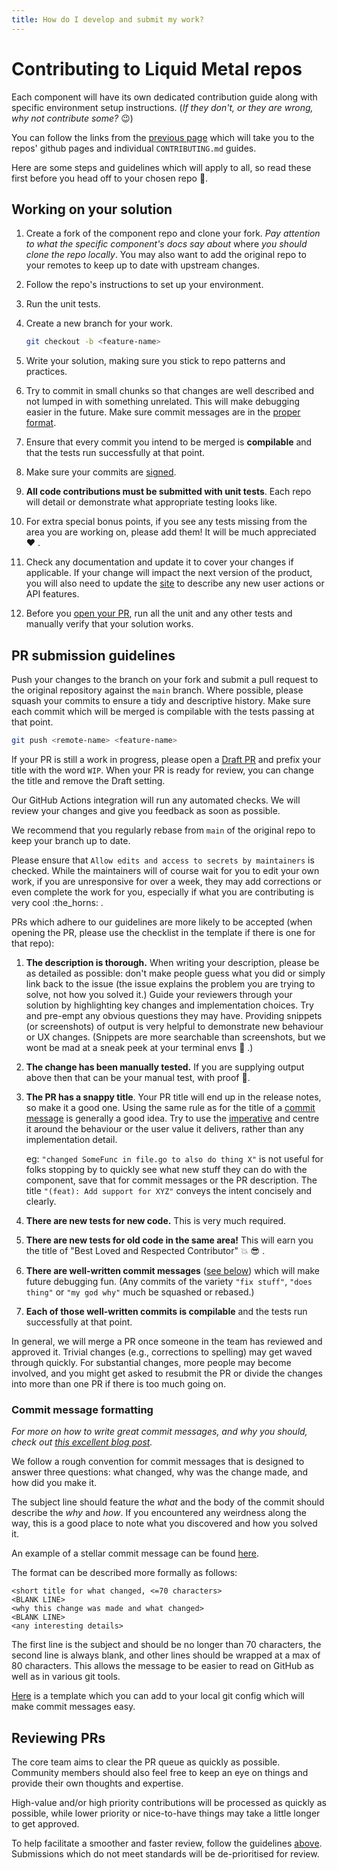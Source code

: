 ```yaml
---
title: How do I develop and submit my work?
---
```


# Contributing to Liquid Metal repos

Each component will have its own dedicated contribution guide along with specific
environment setup instructions. (_If they don't, or they are wrong, why not contribute some?_ :wink:)

You can follow the links from the [previous page](/docs/community/contributing/choices)
which will take you to the repos' github pages and individual `CONTRIBUTING.md` guides.

Here are some steps and guidelines which will apply to all, so read these first before you
head off to your chosen repo :runner:.

## Working on your solution

1. Create a fork of the component repo and clone your fork. _Pay attention to what
  the specific component's docs say about_ where _you should clone the repo locally_.
  You may also want to add the original repo to your remotes to keep up to date
  with upstream changes.

1. Follow the repo's instructions to set up your environment.

1. Run the unit tests.

1. Create a new branch for your work.

      ```bash
      git checkout -b <feature-name>
      ```

1. Write your solution, making sure you stick to repo patterns and practices.

1. Try to commit in small chunks so that changes are well described
  and not lumped in with something unrelated. This will make debugging easier in
  the future. Make sure commit messages are in the [proper format][commit].

1. Ensure that every commit you intend to be merged is **compilable** and that the
  tests run successfully at that point.

1. Make sure your commits are [signed][gpg].

1. **All code contributions must be submitted with unit tests**. Each repo will
  detail or demonstrate what appropriate testing looks like.

1. For extra special bonus points, if you see any tests missing from the area you are
  working on, please add them! It will be much appreciated :heart: .

1. Check any documentation and update it to cover your changes if applicable.
  If your change will impact the next version of the product, you will also need to
  update the [site][site] to describe any new user actions or API features.

1. Before you [open your PR][submission], run all the unit and any other tests and manually
  verify that your solution works.

## PR submission guidelines

Push your changes to the branch on your fork and submit a pull request to the original repository
against the `main` branch.
Where possible, please squash your commits to ensure a tidy and descriptive history.
Make sure each commit which will be merged is compilable with the tests passing at
that point.

```bash
git push <remote-name> <feature-name>
```

If your PR is still a work in progress, please open a [Draft PR][draft]
and prefix your title with the word `WIP`. When your PR is ready for review, you
can change the title and remove the Draft setting.

Our GitHub Actions integration will run any automated checks. We will review your
changes and give you feedback as soon as possible.

We recommend that you regularly rebase from `main` of the original repo to keep your
branch up to date.

Please ensure that `Allow edits and access to secrets by maintainers` is checked.
While the maintainers will of course wait for you to edit your own work, if you are
unresponsive for over a week, they may add corrections or even complete the work for you,
especially if what you are contributing is very cool :the_horns: .

PRs which adhere to our guidelines are more likely to be accepted
(when opening the PR, please use the checklist in the template if there is one for that repo):

1. **The description is thorough.** When writing your description, please be as detailed as possible: don't make people
  guess what you did or simply link back to the issue (the issue explains the problem
  you are trying to solve, not how you solved it.)
  Guide your reviewers through your solution by highlighting
  key changes and implementation choices. Try and pre-empt any obvious questions
  they may have. Providing snippets (or screenshots) of output is very helpful to
  demonstrate new behaviour or UX changes. (Snippets are more searchable than screenshots,
  but we wont be mad at a sneak peek at your terminal envs :eyes: .)

1. **The change has been manually tested.** If you are supplying output above
  then that can be your manual test, with proof :clap:.

1. **The PR has a snappy title**. Your PR title will end up in the release notes,
  so make it a good one. Using the same rule as for the title of a [commit message][commit]
  is generally a good idea. Try to use the [imperative][imperative] and centre it around the behaviour
  or the user value it delivers, rather than any implementation detail.

    eg: `"changed SomeFunc in file.go to also do thing X"`
    is not useful for folks stopping by to quickly see what new stuff they can do with
    the component, save that for commit messages or the PR description.
    The title `"(feat): Add support for XYZ"` conveys the intent concisely and clearly.

1. **There are new tests for new code.** This is very much required.

1. **There are new tests for old code in the same area!** This will earn you the title of "Best Loved
  and Respected Contributor" :boom: :sunglasses: .

1. **There are well-written commit messages** ([see below][commit])
  which will make future debugging fun. (Any commits of the variety `"fix stuff"`, `"does thing"`
  or `"my god why"` much be squashed or rebased.)

1. **Each of those well-written commits is compilable** and the tests run successfully at
  that point.

In general, we will merge a PR once someone in the team has reviewed and approved it.
Trivial changes (e.g., corrections to spelling) may get waved through quickly.
For substantial changes, more people may become involved, and you might get asked to resubmit the PR or divide the
changes into more than one PR if there is too much going on.

### Commit message formatting

_For more on how to write great commit messages, and why you should, check out
[this excellent blog post][git-commit]._

We follow a rough convention for commit messages that is designed to answer three
questions: what changed, why was the change made, and how did you make it.

The subject line should feature the _what_ and
the body of the commit should describe the _why_ and _how_.
If you encountered any weirdness along the way, this is a good place
to note what you discovered and how you solved it.

An example of a stellar commit message can be found [here][eg-commit].

The format can be described more formally as follows:

```text
<short title for what changed, <=70 characters>
<BLANK LINE>
<why this change was made and what changed>
<BLANK LINE>
<any interesting details>
```

The first line is the subject and should be no longer than 70 characters, the
second line is always blank, and other lines should be wrapped at a max of 80 characters.
This allows the message to be easier to read on GitHub as well as in various git tools.

[Here][commit-tmpl] is a template which you can add to your local git config which will
make commit messages easy.

## Reviewing PRs

The core team aims to clear the PR queue as quickly as possible. Community members
should also feel free to keep an eye on things and provide their own thoughts and expertise.

High-value and/or high priority contributions will be processed as quickly as possible,
while lower priority or nice-to-have things may take a little longer to get approved.

To help facilitate a smoother and faster review, follow the guidelines [above][submission].
Submissions which do not meet standards will be de-prioritised for review.

[commit]: #commit-message-formatting
[submission]: #pr-submission-guidelines
[gpg]: https://docs.github.com/en/authentication/managing-commit-signature-verification/signing-commits
[site]: https://github.com/weaveworks-liquidmetal/site
[draft]: https://github.blog/2019-02-14-introducing-draft-pull-requests/
[imperative]: https://en.wikipedia.org/wiki/Imperative_mood
[eg-commit]: https://github.com/weaveworks-liquidmetal/flintlock/commit/7a30dd99dc7c05827ba11050505c476799bb2932
[commit-tmpl]: https://gist.github.com/yitsushi/656e68c7db141743e81b7dcd23362f1a
[git-commit]: https://chris.beams.io/posts/git-commit/
